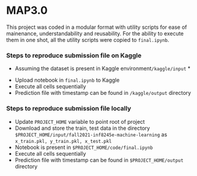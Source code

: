 # MAP3.0

This project was coded in a modular format with utility scripts for ease of mainenance, understandability and reusability. For the ability to execute them in one shot, all the utility scripts were copied to `final.ipynb`.

### Steps to reproduce submission file on Kaggle

* Assuming the dataset is present in Kaggle environment`/kaggle/input` *

- Upload notebook in `final.ipynb` to Kaggle
- Execute all cells sequentially
- Prediction file with timestamp can be found in `/kaggle/output` directory

### Steps to reproduce submission file locally

- Update `PROJECT_HOME` variable to point root of project
- Download and store the train, test data in the directory `$PROJECT_HOME/input/fall2021-inf8245e-machine-learning` as `x_train.pkl, y_train.pkl, x_test.pkl`
- Notebook is present in `$PROJECT_HOME/code/final.ipynb`
- Execute all cells sequentially
- Prediction file with timestamp can be found in `$PROJECT_HOME/output` directory

